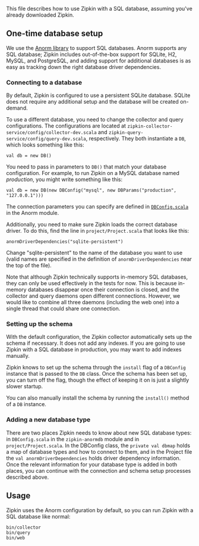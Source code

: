 This file describes how to use Zipkin with a SQL database, assuming you've
already downloaded Zipkin.

## One-time database setup

We use the
[Anorm library](http://www.playframework.com/documentation/2.1.1/ScalaAnorm) to
support SQL databases. Anorm supports any SQL database; Zipkin includes
out-of-the-box support for SQLite, H2, MySQL, and PostgreSQL, and adding support
for additional databases is as easy as tracking down the right database driver
dependencies.

### Connecting to a database

By default, Zipkin is configured to use a persistent SQLite database. SQLite
does not require any additional setup and the database will be created
on-demand.

To use a different database, you need to change the collector and query
configurations. The configurations are located at
`zipkin-collector-service/config/collector-dev.scala` and
`zipkin-query-service/config/query-dev.scala`, respectively. They both
instantiate a `DB`, which looks something like this:

    val db = new DB()

You need to pass in parameters to `DB()` that match your database
configuration. For example, to run Zipkin on a MySQL database named
*production*, you might write something like this:

    val db = new DB(new DBConfig("mysql", new DBParams("production", "127.0.0.1")))

The connection parameters you can specify are defined in
[`DBConfig.scala`](https://github.com/twitter/zipkin/blob/master/zipkin-anormdb/src/main/scala/com/twitter/zipkin/util/DBConfig.scala)
in the Anorm module.

Additionally, you need to make sure Zipkin loads the correct database driver.
To do this, find the line in `project/Project.scala` that looks like this:

    anormDriverDependencies("sqlite-persistent")

Change "sqlite-persistent" to the name of the database you want to use (valid
names are specified in the definition of `anormDriverDependencies` near the top
of the file).

Note that although Zipkin technically supports in-memory SQL databases, they
can only be used effectively in the tests for now. This is because in-memory
databases disappear once their connection is closed, and the collector and
query daemons open different connections. However, we would like to combine
all three daemons (including the web one) into a single thread that could share
one connection.

### Setting up the schema

With the default configuration, the Zipkin collector automatically sets up the
schema if necessary. It does not add any indexes. If you are going to use
Zipkin with a SQL database in production, you may want to add indexes manually.

Zipkin knows to set up the schema through the `install` flag of a `DBConfig`
instance that is passed to the `DB` class. Once the schema has been set up, you
can turn off the flag, though the effect of keeping it on is just a slightly
slower startup.

You can also manually install the schema by running the `install()` method of
a `DB` instance.

### Adding a new database type

There are two places Zipkin needs to know about new SQL database types: in
`DBConfig.scala` in the `zipkin-anormdb` module and in `project/Project.scala`.
In the DBConfig class, the `private val dbmap` holds a map of database types
and how to connect to them, and in the Project file the
`val anormDriverDependencies` holds driver dependency information. Once the
relevant information for your database type is added in both places, you can
continue with the connection and schema setup processes described above.

## Usage

Zipkin uses the Anorm configuration by default, so you can run Zipkin with a
SQL database like normal:

    bin/collector
    bin/query
    bin/web

